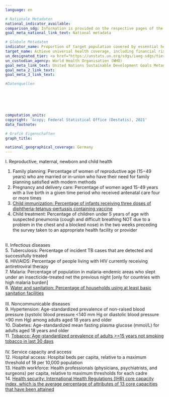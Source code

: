 ```yaml
---
language: en    

# Nationale Metadaten    
national_indicator_available:     
comparison_sdg: Information is provided on the respective pages of the SDG indicators.    
goal_meta_national_link_text: National metadata    

# Globale Metadaten    
indicator_name: Proportion of target population covered by essential health services    
target_name: Achieve universal health coverage, including financial risk protection, access to quality essential health-care services and access to safe, effective, quality and affordable essential medicines and vaccines for all    
un_designated_tier: <a href="https://unstats.un.org/sdgs/iaeg-sdgs/tier-classification/" title="Click here for more information on the UN tier classification."  target="_blank">Tier I</a>    
un_custodian_agency: World Health Organisation (WHO)    
goal_meta_link_text: United Nations Sustainable Development Goals Metadata    
goal_meta_2_link_text:     
goal_meta_3_link_text:     

#Datenquellen





    
computation_units:     
copyright: '&copy; Federal Statistical Office (Destatis), 2021'    
data_footnote:     

# Grafik Eigenschaften    
graph_title:     

national_geographical_coverage: Germany    
---
```



I. Reproductive, maternal, newborn and child health<br>
1. Family planning: Percentage of women of reproductive age (15−49 years) who are married or in-union who have their need for family planning satisfied with modern methods <br>
2. Pregnancy and delivery care: Percentage of women aged 15-49 years with a live birth in a given time period who received antenatal care four or more times<br>
3. <a  href="http://sdg-indikatoren.de/en/3-b-1/">Child immunization: Percentage of infants receiving three doses of diphtheria-tetanus-pertussis containing vaccine </a><br>
4. Child treatment: Percentage of children under 5 years of age with suspected pneumonia (cough and difficult breathing NOT due to a problem in the chest and a blocked nose) in the two weeks preceding the survey taken to an appropriate health facility or provider<br>
<br>
II. Infectious diseases<br>
5. Tuberculosis: Percentage of incident TB cases that are detected and successfully treated<br>
6. HIV/AIDS: Percentage of people living with HIV currently receiving antiretroviral therapy<br>
7. Malaria: Percentage of population in malaria-endemic areas who slept under an insecticide-treated net the previous night [only for countries with high malaria burden]<br>
8. <a  href="http://sdg-indikatoren.de/en/6-2-1/">Water and sanitation: Percentage of households using at least basic sanitation facilities </a><br>
<br>
III. Noncommunicable diseases<br>
9. Hypertension: Age-standardized prevalence of non-raised blood pressure (systolic blood pressure <140 mm Hg or diastolic blood pressure <90 mm Hg) among adults aged 18 years and older<br>
10. Diabetes: Age-standardized mean fasting plasma glucose (mmol/L) for adults aged 18 years and older<br>
11. <a  href="http://sdg-indikatoren.de/en/3-a-1/">Tobacco: Age-standardized prevalence of adults >=15 years not smoking tobacco in last 30 days</a><br>
<br>
IV. Service capacity and access<br>
12. Hospital access:  Hospital beds per capita, relative to a maximum threshold of 18 per 10,000 population<br>
13. Health workforce: Health professionals (physicians, psychiatrists, and surgeons) per capita, relative to maximum thresholds for each cadre<br>
14. <a  href="http://sdg-indikatoren.de/en/3-d-1/">Health security: International Health Regulations (IHR) core capacity index, which is the average percentage of attributes of 13 core capacities that have been attained</a>
